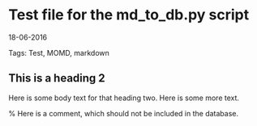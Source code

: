 # Test file for the md_to_db.py script
18-06-2016

Tags: Test, MOMD, markdown

## This is a heading 2
Here is some body text for that heading two.
Here is some more text.

% Here is a comment, which should not be included in the database.


